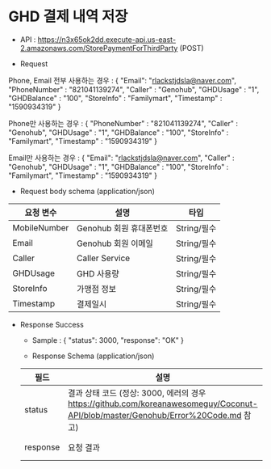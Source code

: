 # GHD 결제 내역 저장

- API : https://n3x65ok2dd.execute-api.us-east-2.amazonaws.com/StorePaymentForThirdParty (POST)


- Request

Phone, Email 전부 사용하는 경우 : { "Email": "rlackstjdsla@naver.com", "PhoneNumber" : "821041139274", "Caller" : "Genohub", "GHDUsage" : "1", "GHDBalance" : "100", "StoreInfo" : "Familymart", "Timestamp" : "1590934319" }

Phone만 사용하는 경우 : { "PhoneNumber" : "821041139274", "Caller" : "Genohub", "GHDUsage" : "1", "GHDBalance" : "100", "StoreInfo" : "Familymart", "Timestamp" : "1590934319" }

Email만 사용하는 경우 : { "Email": "rlackstjdsla@naver.com", "Caller" : "Genohub", "GHDUsage" : "1", "GHDBalance" : "100", "StoreInfo" : "Familymart", "Timestamp" : "1590934319" }

  
  * Request body schema (application/json)
  
  요청 변수 | 설명 | 타입
  ------------ | ------------- | -------------
  MobileNumber | Genohub 회원 휴대폰번호 | String/필수
  Email | Genohub 회원 이메일 | String/필수
  Caller | Caller Service | String/필수
  GHDUsage | GHD 사용량 | String/필수
  StoreInfo | 가맹점 정보 | String/필수
  Timestamp | 결제일시  | String/필수
    
- Response Success

  * Sample : 
  {
      "status": 3000,
      "response": "OK"
  }
  
  * Response Schema (application/json)

  필드 | 설명 | 타입
  ------------ | ------------- | -------------
  status | 결과 상태 코드 (정상: 3000, 에러의 경우 https://github.com/koreanawesomeguy/Coconut-API/blob/master/Genohub/Error%20Code.md 참고) | String/필수
  response | 요청 결과 | String/필수
 

